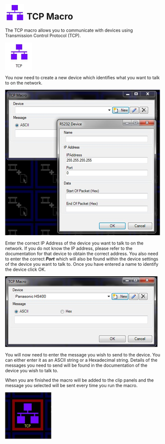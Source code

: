 <h1><img alt="" src="../../images/img_13.png" style="margin-top: 1px; margin-left: 1px; 
		 margin-right: 1px; margin-bottom: -5px;" border="0"> TCP Macro</h1>
<p>The TCP macro allows you to communicate with devices using Transmission 
 Control Protocol (TCP).</p>
<p><img alt="" src="../../images/img_13.jpg" border="0" class="hcp2"></p>
<p>You now need to create a new device which identifies what you want to 
 talk to on the network.</p>
<p class="hcp3"><img alt="" src="../../images/img_14.jpg" width="501" height="470" border="0" class="hcp2"></p>
<p class="hcp4">Enter the correct <span class="hcp5">IP 
 Address</span> of the device you want to talk to on the network. If you 
 do not know the IP address, please refer to the documentation for that 
 device to obtain the correct address. You also need to enter the correct 
 <span style="font-weight: bold; font-style: italic;">Port</span> which 
 will also be found within the device settings of the device you want to 
 talk to. Once you have entered a name to identify the device click <span class="hcp5">OK</span>.</p>
<p class="hcp3"><img alt="" src="../../images/img_15.jpg" width="493" height="228" border="0" class="hcp2"></p>
<p class="hcp4">You will now need to enter the message you 
 wish to send to the device. You can either enter it as an ASCII string 
 or a Hexadecimal string. Details of the messages you need to send will 
 be found in the documentation of the device you wish to talk to.</p>
<p class="hcp4">When you are finished the macro will be added 
 to the clip panels and the message you selected will be sent every time 
 you run the macro.</p>
<p class="hcp3"><img alt="" src="../../images/img_16.jpg" border="0" class="hcp2"></p>

